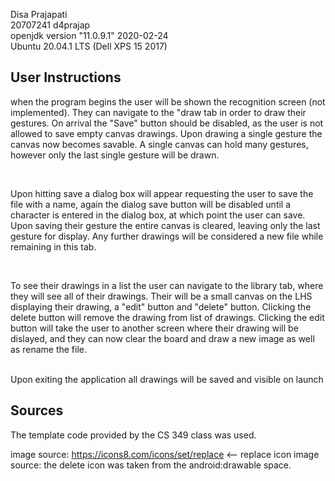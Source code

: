 Disa Prajapati <br/>
20707241 d4prajap <br/>
openjdk version "11.0.9.1" 2020-02-24 <br/>
Ubuntu 20.04.1 LTS (Dell XPS 15 2017) <br/>

<h2> User Instructions </h2>

<p>
when the program begins the user will be shown the recognition screen (not implemented). They can navigate to the "draw tab in order to draw their gestures. On arrival the "Save" button should be disabled, as the user is not allowed to save empty canvas drawings. Upon drawing a single gesture the canvas now becomes savable. A single canvas can hold many gestures, however only the last single gesture will be drawn. </p> 
<br/>
<p>
Upon hitting save a dialog box will appear requesting the user to save the file with a name, again the dialog save button will be disabled until a character is entered in the dialog box, at which point the user can save. Upon saving their gesture the entire canvas is cleared, leaving only the last gesture for display. Any further drawings will be considered a new file while remaining in this tab. </p>
<br/>
<p>
To see their drawings in a list the user can navigate to the library tab, where they will see all of their drawings. Their will be a small canvas on the LHS displaying their drawing, a "edit" button and "delete" button. Clicking the delete button will remove the drawing from list of drawings. Clicking the edit button will take the user to another screen where their drawing will be dislayed, and they can now clear the board and draw a new image as well as rename the file. </p>
<br/>
Upon exiting the application all drawings will be saved and visible on launch

<h2> Sources </h2>

<p> The template code provided by the CS 349 class was used.

image source: https://icons8.com/icons/set/replace <-- replace icon 
image source: the delete icon was taken from the android:drawable space. 
</p>  
